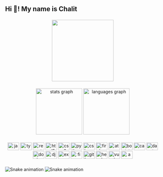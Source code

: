 <h2 align="left">Hi 👋! My name is Chalit</h2>

###

<div align="center">
  <img height="200" src="https://avatars.githubusercontent.com/u/32437546?v=4"  />
</div>

###

<div align="center">
  <img src="https://github-readme-stats.vercel.app/api?hide_title=false&hide_rank=false&show_icons=true&include_all_commits=true&count_private=true&disable_animations=false&theme=dracula&locale=en&hide_border=false&username=chalitguza" height="150" alt="stats graph"  />
  <img src="https://github-readme-stats.vercel.app/api/top-langs?locale=en&hide_title=false&layout=compact&card_width=320&langs_count=5&theme=aura&hide_border=false&username=chalitguza" height="150" alt="languages graph"  />
</div>

###

<div align="center">
  <img src="https://cdn.jsdelivr.net/gh/devicons/devicon/icons/javascript/javascript-original.svg" height="25" width="37" alt="javascript logo"  />
  <img src="https://cdn.jsdelivr.net/gh/devicons/devicon/icons/typescript/typescript-plain.svg" height="25" width="37" alt="typescript logo"  />
  <img src="https://cdn.jsdelivr.net/gh/devicons/devicon/icons/react/react-original.svg" height="25" width="37" alt="react logo"  />
  <img src="https://cdn.jsdelivr.net/gh/devicons/devicon/icons/html5/html5-original.svg" height="25" width="37" alt="html5 logo"  />
  <img src="https://cdn.jsdelivr.net/gh/devicons/devicon/icons/css3/css3-original.svg" height="25" width="37" alt="css3 logo"  />
  <img src="https://cdn.jsdelivr.net/gh/devicons/devicon/icons/python/python-original.svg" height="25" width="37" alt="python logo"  />
  <img src="https://cdn.jsdelivr.net/gh/devicons/devicon/icons/csharp/csharp-original.svg" height="25" width="37" alt="csharp logo"  />
  <img src="https://cdn.jsdelivr.net/gh/devicons/devicon/icons/firebase/firebase-plain.svg" height="25" width="37" alt="firebase logo"  />
  <img src="https://cdn.jsdelivr.net/gh/devicons/devicon/icons/atom/atom-original.svg" height="25" width="37" alt="atom logo"  />
  <img src="https://cdn.jsdelivr.net/gh/devicons/devicon/icons/bootstrap/bootstrap-original.svg" height="25" width="37" alt="bootstrap logo"  />
  <img src="https://cdn.jsdelivr.net/gh/devicons/devicon/icons/canva/canva-original.svg" height="25" width="37" alt="canva logo"  />
  <img src="https://cdn.jsdelivr.net/gh/devicons/devicon/icons/dart/dart-original.svg" height="25" width="37" alt="dart logo"  />
  <img src="https://cdn.jsdelivr.net/gh/devicons/devicon/icons/docker/docker-original.svg" height="25" width="37" alt="docker logo"  />
  <img src="https://cdn.jsdelivr.net/gh/devicons/devicon/icons/django/django-plain.svg" height="25" width="37" alt="django logo"  />
  <img src="https://cdn.jsdelivr.net/gh/devicons/devicon/icons/express/express-original.svg" height="25" width="37" alt="express logo"  />
  <img src="https://cdn.jsdelivr.net/gh/devicons/devicon/icons/figma/figma-original.svg" height="25" width="37" alt="figma logo"  />
  <img src="https://cdn.jsdelivr.net/gh/devicons/devicon/icons/git/git-original.svg" height="25" width="37" alt="git logo"  />
  <img src="https://cdn.jsdelivr.net/gh/devicons/devicon/icons/heroku/heroku-original.svg" height="25" width="37" alt="heroku logo"  />
  <img src="https://cdn.jsdelivr.net/gh/devicons/devicon/icons/vuejs/vuejs-original.svg" height="25" width="37" alt="vuejs logo"  />
  <img src="https://cdn.jsdelivr.net/gh/devicons/devicon/icons/amazonwebservices/amazonwebservices-original.svg" height="25" width="37" alt="amazonwebservices logo"  />
</div>

###
<img src="https://raw.githubusercontent.com/chalitguza/chalitguza/b0f4ab606c85de699ff1c74ba146f222ef66f715/snake.svg" alt="Snake animation" />
<img src="https://raw.githubusercontent.com/chalitguza/chalitguza/blob/output/snake.svg" alt="Snake animation" />

###
